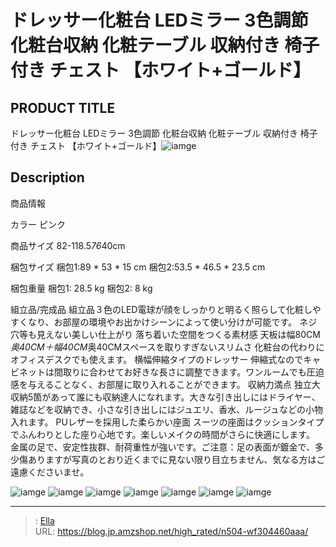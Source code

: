 # ドレッサー化粧台 LEDミラー 3色調節 化粧台収納 化粧テーブル 収納付き 椅子付き チェスト 【ホワイト&#43;ゴールド】


## PRODUCT TITLE 

ドレッサー化粧台 LEDミラー 3色調節 化粧台収納 化粧テーブル 収納付き 椅子付き チェスト 【ホワイト&#43;ゴールド】![iamge](nan)

## Description

商品情報




カラー
ピンク


商品サイズ
82-118.5*76*40cm


梱包サイズ
梱包1:89 * 53 * 15 cm 
梱包2:53.5 * 46.5 * 23.5 cm


梱包重量
梱包1: 28.5 kg
梱包2: 8 kg


組立品/完成品
組立品３色のLED電球が顔をしっかりと明るく照らして化粧しやすくなり、お部屋の環境やお出かけシーンによって使い分けが可能です。
ネジ穴等も見えない美しい仕上がり 落ち着いた空間をつくる素材感
天板は幅80CM*奥40CM＋幅40CM*奥40CMスペースを取りすぎないスリムさ 化粧台の代わりにオフィスデスクでも使えます。
横幅伸縮タイプのドレッサー 伸縮式なのでキャビネットは間取りに合わせてお好きな長さに調整できます。ワンルームでも圧迫感を与えることなく、お部屋に取り入れることができます。
収納力満点 独立大収納5箇があって誰にも収納達人になれます。大きな引き出しにはドライヤー、雑誌などを収納でき、小さな引き出しにはジュエリ、香水、ルージュなどの小物入れます。
PUレザーを採用した柔らかい座面 スーツの座面はクッションタイプでふんわりとした座り心地です。楽しいメイクの時間がさらに快適にします。
金属の足で、安定性抜群、耐荷重性が強いです。ご注意：足の表面が鍍金で、多少傷ありますが写真のとおり近くまでに見ない限り目立ちません、気なる方はご遠慮くださいませ。



![iamge](nan)
![iamge](nan)
![iamge](nan)
![iamge](nan)
![iamge](nan)
![iamge](nan)
![iamge](nan)


---

> : [Ella](https://blog.jp.amzshop.net/)  
> URL: https://blog.jp.amzshop.net/high_rated/n504-wf304460aaa/  


